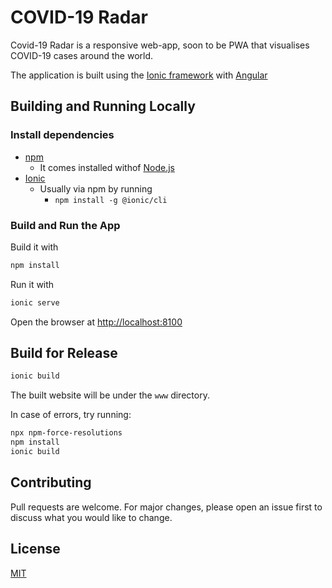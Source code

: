 # COVID-19 Radar

Covid-19 Radar is a responsive web-app, soon to be PWA that visualises COVID-19 cases around the world.

The application is built using the [Ionic framework](https://ionicframework.com/) with [Angular](https://angular.io/)

## Building and Running Locally

### Install dependencies

* [npm](https://www.npmjs.com)
  * It comes installed withof [Node.js](https://nodejs.org)
* [Ionic](https://ionicframework.com/)
  * Usually via npm by running
    * `npm install -g @ionic/cli`

### Build and Run the App

Build it with

```bash
npm install
```

Run it with 

```bash
ionic serve
```

Open the browser at [http://localhost:8100](http://localhost:8100)

## Build for Release

```bash
ionic build
```

The built website will be under the `www` directory.

In case of errors, try running:

```bash
npx npm-force-resolutions
npm install
ionic build
```

## Contributing

Pull requests are welcome. For major changes, please open an issue first to discuss what you would like to change.

## License

[MIT](https://choosealicense.com/licenses/mit/)